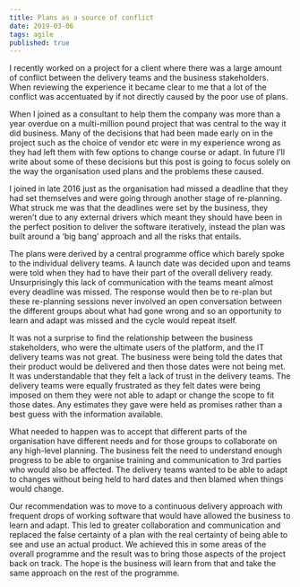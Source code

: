 ```yaml
---
title: Plans as a source of conflict
date: 2019-03-06
tags: agile
published: true
---
```


I recently worked on a project for a client where there was a large amount of conflict between the delivery teams and the business stakeholders. When reviewing the experience it became clear to me that a lot of the conflict was accentuated by if not directly caused by the poor use of plans. 

When I joined as a consultant to help them the company was more than a year overdue on a multi-million pound project that was central to the way it did business. Many of the decisions that had been made early on in the project such as the choice of vendor etc were in my experience wrong as they had left them with few options to change course or adapt. In future I’ll write about some of these decisions but this post is going to focus solely on the way the organisation used plans and the problems these caused.

I joined in late 2016 just as the organisation had missed a deadline that they had set themselves and were going through another stage of re-planning. What struck me was that the deadlines were set by the business, they weren’t due to any external drivers which meant they should have been in the perfect position to deliver the software iteratively, instead the plan was built around a ‘big bang’ approach and all the risks that entails.

The plans were derived by a central programme office which barely spoke to the individual delivery teams. A launch date was decided upon and teams were told when they had to have their part of the overall delivery ready. Unsurprisingly this lack of communication with the teams meant almost every deadline was missed. The response would then be to re-plan but these re-planning sessions never involved an open conversation between the different groups about what had gone wrong and so an opportunity to learn and adapt was missed and the cycle would repeat itself. 

It was not a surprise to find the relationship between the business stakeholders, who were the ultimate users of the platform, and the IT delivery teams was not great. The business were being told the dates that their product would be delivered and then those dates were not being met. It was understandable that they felt a lack of trust in the delivery teams. The delivery teams were equally frustrated as they felt dates were being imposed on them they were not able to adapt or change the scope to fit those dates. Any estimates they gave were held as promises rather than a best guess with the information available.

What needed to happen was to accept that different parts of the organisation have different needs and for those groups to collaborate on any high-level planning. The business felt the need to understand enough progress to be able to organise training and communication to 3rd parties who would also be affected. The delivery teams wanted to be able to adapt to changes without being held to hard dates and then blamed when things would change.

Our recommendation was to move to a continuous delivery approach with frequent drops of working software that would have allowed the business to learn and adapt. This led to greater collaboration and communication and replaced the false certainty of a plan with the real certainty of being able to see and use an actual product. We achieved this in some areas of the overall programme and the result was to bring those aspects of the project back on track. The hope is the business will learn from that and take the same approach on the rest of the programme.
